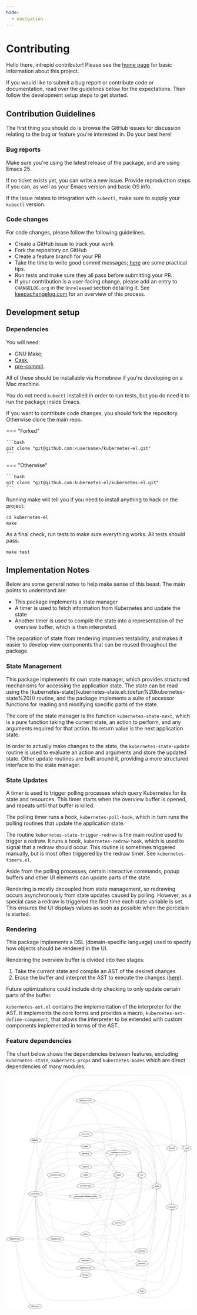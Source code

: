 ```yaml
---
hide:
  - navigation
---
```


# Contributing

Hello there, intrepid contributor! Please see the [home page](index.md)
for basic information about this project.

If you would like to submit a bug report or contribute code or
documentation, read over the guidelines below for the expectations. Then
follow the development setup steps to get started.

## Contribution Guidelines

The first thing you should do is browse the GitHub issues for discussion
relating to the bug or feature you're interested in. Do your best here!

### Bug reports

Make sure you're using the latest release of the package, and are using
Emacs 25.

If no ticket exists yet, you can write a new issue. Provide reproduction
steps if you can, as well as your Emacs version and basic OS info.

If the issue relates to integration with `kubectl`, make sure to supply
your `kubectl` version.

### Code changes

For code changes, please follow the following guidelines.

- Create a GitHub issue to track your work
- Fork the repository on GitHub
- Create a feature branch for your PR
- Take the time to write good commit messages;
  [here](https://www.freecodecamp.org/news/writing-good-commit-messages-a-practical-guide/)
  are some practical tips.
- Run tests and make sure they all pass before submitting your PR.
- If your contribution is a user-facing change, please add an entry to
  `CHANGELOG.org` in the `Unreleased` section detailing it. See
  [keepachangelog.com](https://keepachangelog.com/en/1.0.0/) for an
  overview of this process.

## Development setup

### Dependencies

You will need:

- GNU Make;
- [Cask](https://github.com/cask/cask);
- [pre-commit](https://pre-commit.com).

All of these should be installable via Homebrew if you're developing on a Mac
machine.

You do not need `kubectl` installed in order to run tests, but you do
need it to run the package inside Emacs.

If you want to contribute code changes, you should fork the repository.
Otherwise clone the main repo.

=== "Forked"

    ```bash
    git clone "git@github.com:<username>/kubernetes-el.git"
    ```

=== "Otherwise"

    ```bash
    git clone "git@github.com:kubernetes-el/kubernetes-el.git"
    ```

Running make will tell you if you need to install anything to hack on
the project:

    cd kubernetes-el
    make

As a final check, run tests to make sure everything works. All tests
should pass.

    make test

## Implementation Notes

Below are some general notes to help make sense of this beast. The main
points to understand are:

- This package implements a state manager
- A timer is used to fetch information from Kubernetes and update the
  state
- Another timer is used to compile the state into a representation of
  the overview buffer, which is then interpreted.

The separation of state from rendering improves testability, and makes
it easier to develop view components that can be reused throughout the
package.

### State Management

This package implements its own state manager, which provides structured
mechanisms for accessing the application state. The state can be read
using the
[kubernetes-state](kubernetes-state.el::(defun%20kubernetes-state%20())
routine, and the package implements a suite of accessor functions for
reading and modifying specific parts of the state.

The core of the state manager is the function `kubernetes-state-next`, which is
a pure function taking the current state, an action to perform, and any
arguments required for that action. Its return value is the next application
state.

In order to actually make changes to the state, the `kubernetes-state-update`
routine is used to evaluate an action and arguments and store the updated
state. Other update routines are built around it, providing a more structured
interface to the state manager.

### State Updates

A timer is used to trigger polling processes which query Kubernetes for
its state and resources. This timer starts when the overview buffer is
opened, and repeats until that buffer is killed.

The polling timer runs a hook, `kubernetes-poll-hook`, which in turn
runs the polling routines that update the application state.

The routine `kubernetes-state-trigger-redraw` is the main routine used to
trigger a redraw. It runs a hook, `kubernetes-redraw-hook`, which is used to
signal that a redraw should occur. This routine is sometimes triggered manually,
but is most often triggered by the redraw timer. See `kubernetes-timers.el`.

Aside from the polling processes, certain interactive commands, popup
buffers and other UI elements can update parts of the state.

Rendering is mostly decoupled from state management, so redrawing occurs
asynchronously from state updates caused by polling. However, as a
special case a redraw is triggered the first time each state variable is
set. This ensures the UI displays values as soon as possible when the
porcelain is started.

### Rendering

This package implements a DSL (domain-specific language) used to specify
how objects should be rendered in the UI.

Rendering the overview buffer is divided into two stages:

1. Take the current state and compile an AST of the desired changes
2. Erase the buffer and interpret the AST to execute the changes
   ([here](kubernetes.el::;;%20Render%20AST%20Interpreter)).

Future optimizations could include dirty checking to only update certain
parts of the buffer.

`kubernetes-ast.el` contains the implementation of the interpreter for the
AST. It implements the core forms and provides a macro,
`kubernetes-ast-define-component`, that allows the interpreter to be extended
with custom components implemented in terms of the AST.

### Feature dependencies

The chart below shows the dependencies between features, excluding
`kubernetes-state`, `kubernets-props` and `kubernetes-modes` which are
direct dependencies of many modules.

![](../assets/project-deps.png)
